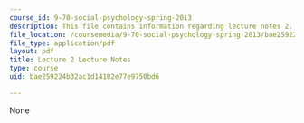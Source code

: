 ```yaml
---
course_id: 9-70-social-psychology-spring-2013
description: This file contains information regarding lecture notes 2.
file_location: /coursemedia/9-70-social-psychology-spring-2013/bae259224b32ac1d14182e77e9750bd6_MIT9_70S13_Lect2.pdf
file_type: application/pdf
layout: pdf
title: Lecture 2 Lecture Notes
type: course
uid: bae259224b32ac1d14182e77e9750bd6

---
```

None